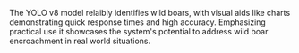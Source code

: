 The YOLO v8 model relaibly identifies wild boars, with visual aids like charts demonstrating quick response times and high accuracy. Emphasizing practical use it showcases the system's potential to address wild boar encroachment in real world situations.
